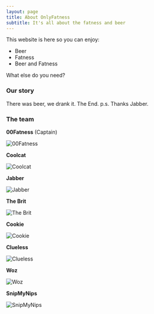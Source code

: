 ```yaml
---
layout: page
title: About OnlyFatness
subtitle: It's all about the fatness and beer
---
```


This website is here so you can enjoy: 
- Beer
- Fatness
- Beer and Fatness

What else do you need?

### Our story

There was beer, we drank it.  The End. p.s. Thanks Jabber.

### The team

**00Fatness** (Captain)

![00Fatness](/assets/img/00Fatness.jpeg)

**Coolcat**

![Coolcat](/assets/img/Coolcat.jpeg)

**Jabber**

![Jabber](/assets/img/Jabber.jpeg)

**The Brit**

![The Brit](/assets/img/TheBrittjpeg.jpeg)

**Cookie**

![Cookie](/assets/img/Cookie.jpg)

**Clueless**

![Clueless](/assets/img/Clueless.jpeg)

**Woz**

![Woz](/assets/img/Kassidy.jpg)

**SnipMyNips**

![SnipMyNips](/assets/img/cody.jpg)

